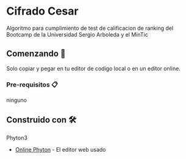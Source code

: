 # Cifrado Cesar

Algoritmo para cumplimiento de test de calificacion de ranking del Bootcamp de 
la Universidad Sergio Arboleda y el MinTic

## Comenzando 🚀

Solo copiar y pegar en tu editor de codigo local o en un editor online.

### Pre-requisitos 📋

ninguno

## Construido con 🛠️

Phyton3

* [Online Phyton](https://www.online-python.com/) - El editor web usado

